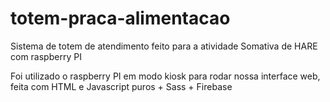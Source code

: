 # totem-praca-alimentacao
Sistema de totem de atendimento feito para a atividade Somativa de HARE com raspberry PI 

Foi utilizado o raspberry PI em modo kiosk para rodar nossa interface web, feita com HTML e Javascript puros + Sass + Firebase
